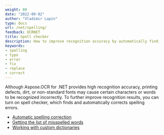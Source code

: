 ```yaml
---
weight: 80
date: "2022-09-02"
author: "Vladimir Lapin"
type: docs
url: /net/spelling/
feedback: OCRNET
title: Spell checker
description: How to improve recognition accuracy by automatically finding and correcting spelling errors.
keywords:
- spelling
- typo
- error
- fix
- replace
- correct
---
```


Although Aspose.OCR for .NET provides high recognition accuracy, printing defects, dirt, or non-standard fonts may cause certain characters or words to be recognized incorrectly. To further improve recognition results, you can turn on spell checker, which finds and automatically corrects spelling errors.

- [Automatic spelling correction](/ocr/net/automatic-spelling-correction/)
- [Getting the list of misspelled words](/ocr/net/misspelled-words-list/)
- [Working with custom dictionaries](/ocr/net/dictionaries/)
